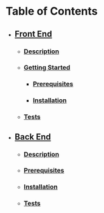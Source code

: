 # Table of Contents

-   ## [Front End](https://github.com/Lambda-School-Labs/CS9-KnowledgeRocket/blob/master/client/README.md)

    -   ### [Description](https://github.com/Lambda-School-Labs/CS9-KnowledgeRocket/blob/master/client/README.md#description)

    -   ### [Getting Started](https://github.com/Lambda-School-Labs/CS9-KnowledgeRocket/blob/master/client/README.md#getting-started)

        -   ### [Prerequisites](https://github.com/Lambda-School-Labs/CS9-KnowledgeRocket/blob/master/client/README.md#prerequisites)

        -   ### [Installation](https://github.com/Lambda-School-Labs/CS9-KnowledgeRocket/blob/master/client/README.md#installation)

    -   ### [Tests](https://github.com/Lambda-School-Labs/CS9-KnowledgeRocket/blob/master/client/README.md#tests)

-   ## [Back End](https://github.com/Lambda-School-Labs/CS9-KnowledgeRocket/blob/master/server/README.md)

    -   ### [Description](https://github.com/Lambda-School-Labs/CS9-KnowledgeRocket/tree/master/server#description)

    -   ### [Prerequisites](https://github.com/Lambda-School-Labs/CS9-KnowledgeRocket/tree/master/server#prerequisites)

    -   ### [Installation](https://github.com/Lambda-School-Labs/CS9-KnowledgeRocket/tree/master/server#installation)

    -   ### [Tests](https://github.com/Lambda-School-Labs/CS9-KnowledgeRocket/tree/master/server#tests)
